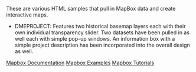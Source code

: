 These are various HTML samples that pull in MapBox data and create interactive maps.

* DMEPROJECT: 
Features two historical basemap layers each with their own individual transparency slider. Two datasets have been pulled in as well each with simple pop-up windows. An information box with a simple project description has been incorporated into the overall design as well.

[Mapbox Documentation](https://www.mapbox.com/mapbox-gl-js/api/)
[Mapbox Examples](https://www.mapbox.com/mapbox-gl-js/example/simple-map/)
[Mapbox Tutorials](https://www.mapbox.com/help/tutorials/)
